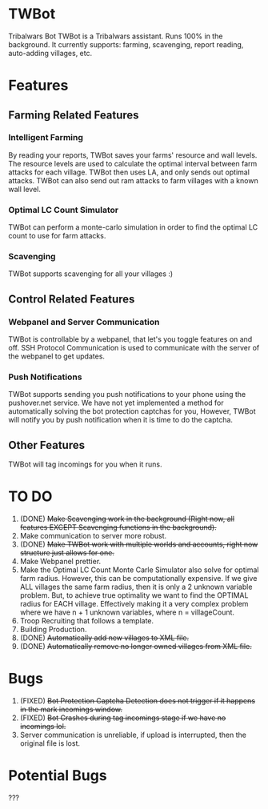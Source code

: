 # TWBot #
Tribalwars Bot
TWBot is a Tribalwars assistant.
Runs 100% in the background.
It currently supports: farming, scavenging, report reading, auto-adding villages, etc.

# Features #
## Farming Related Features ##
### Intelligent Farming ###
By reading your reports, TWBot saves your farms' resource and wall levels.
The resource levels are used to calculate the optimal interval between farm attacks for each village.
TWBot then uses LA, and only sends out optimal attacks.
TWBot can also send out ram attacks to farm villages with a known wall level.

### Optimal LC Count Simulator ###
TWBot can perform a monte-carlo simulation in order to find the optimal LC count to use for farm attacks.

### Scavenging ###
TWBot supports scavenging for all your villages :)

## Control Related Features ##
### Webpanel and Server Communication ###
TWBot is controllable by a webpanel, that let's you toggle features on and off.
SSH Protocol Communication is used to communicate with the server of the webpanel to get updates.

### Push Notifications ###
TWBot supports sending you push notifications to your phone using the pushover.net service.
We have not yet implemented a method for automatically solving the bot protection captchas for you,
However, TWBot will notify you by push notification when it is time to do the captcha.

## Other Features ##
TWBot will tag incomings for you when it runs.

# TO DO #
1. (DONE) ~~Make Scavenging work in the background (Right now, all features EXCEPT Scavenging functions in the background).~~
2. Make communication to server more robust.
3. (DONE) ~~Make TWBot work with multiple worlds and accounts, right now structure just allows for one.~~
4. Make Webpanel prettier.
5. Make the Optimal LC Count Monte Carle Simulator also solve for optimal farm radius. However, this can be computationally expensive. If we give ALL villages the same farm radius, then it is only a 2 unknown variable problem. But, to achieve true optimality we want to find the OPTIMAL radius for EACH village. Effectively making it a very complex problem where we have n + 1 unknown variables, where n = villageCount.
6. Troop Recruiting that follows a template.
7. Building Production.
8. (DONE) ~~Automatically add new villages to XML file.~~
9. (DONE) ~~Automatically remove no longer owned villages from XML file.~~

# Bugs #
1. (FIXED) ~~Bot Protection Captcha Detection does not trigger if it happens in the mark incomings window.~~
2. (FIXED) ~~Bot Crashes during tag incomings stage if we have no incomings lol.~~
3. Server communication is unreliable, if upload is interrupted, then the original file is lost.

# Potential Bugs #
???
